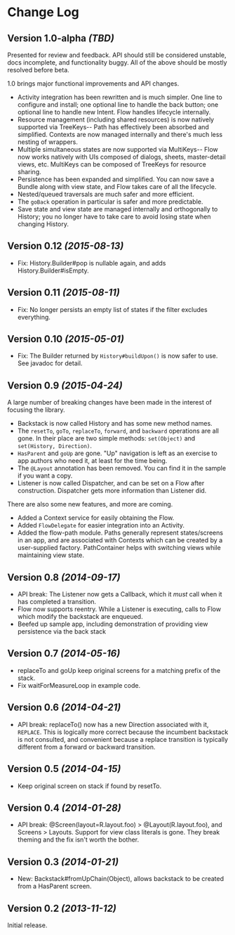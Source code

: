 Change Log
==========

Version 1.0-alpha *(TBD)*
--------------------------
Presented for review and feedback. API should still be considered unstable, docs incomplete, and functionality buggy. All of the above should be mostly resolved before beta.

1.0 brings major functional improvements and API changes. 

* Activity integration has been rewritten and is much simpler. One line to configure and install; one optional line to handle the back button; one optional line to handle new Intent. Flow handles lifecycle internally.
* Resource management (including shared resources) is now natively supported via TreeKeys-- Path has effectively been absorbed and simplified. Contexts are now managed internally and there's much less nesting of wrappers. 
* Multiple simultaneous states are now supported via MultiKeys-- Flow now works natively with UIs composed of dialogs, sheets, master-detail views, etc. MultiKeys can be composed of TreeKeys for resource sharing.
* Persistence has been expanded and simplified. You can now save a Bundle along with view state, and Flow takes care of all the lifecycle.
* Nested/queued traversals are much safer and more efficient.
* The `goBack` operation in particular is safer and more predictable.
* Save state and view state are managed internally and orthogonally to History; you no longer have to take care to avoid losing state when changing History.

Version 0.12 *(2015-08-13)*
------
* Fix: History.Builder#pop is nullable again, and adds History.Builder#isEmpty.

Version 0.11 *(2015-08-11)*
------
* Fix: No longer persists an empty list of states if the filter excludes everything.

Version 0.10 *(2015-05-01)*
------
* Fix: The Builder returned by `History#buildUpon()` is now safer to use. See
  javadoc for detail.

Version 0.9 *(2015-04-24)*
------
A large number of breaking changes have been made in the interest of focusing 
the library.

* Backstack is now called History and has some new method names.
* The `resetTo`, `goTo`, `replaceTo`, `forward`, and `backward` operations are 
  all gone. In their place are two simple methods: `set(Object)` and 
  `set(History, Direction)`.
* `HasParent` and `goUp` are gone. "Up" navigation is left as an exercise to app
  authors who need it, at least for the time being.
* The `@Layout` annotation has been removed. You can find it in the sample if
  you want a copy.
* Listener is now called Dispatcher, and can be set on a Flow after
  construction. Dispatcher gets more information than Listener did.

There are also some new features, and more are coming. 

* Added a Context service for easily obtaining the Flow.
* Added `FlowDelegate` for easier integration into an Activity.
* Added the flow-path module. Paths generally represent states/screens in an app, and
  are associated with Contexts which can be created by a user-supplied factory.
  PathContainer helps with switching views while maintaining view state.

Version 0.8 *(2014-09-17)*
-------
* API break: The Listener now gets a Callback, which it *must* call when it has
  completed a transition.
* Flow now supports reentry.  While a Listener is executing, calls to Flow which modify
  the backstack are enqueued.
* Beefed up sample app, including demonstration of providing view persistence via
  the back stack

Version 0.7 *(2014-05-16)*
-------
* replaceTo and goUp keep original screens for a matching prefix of the stack.
* Fix waitForMeasureLoop in example code.

Version 0.6 *(2014-04-21)*
-------
* API break: replaceTo() now has a new Direction associated with it, `REPLACE`.
  This is logically more correct because the incumbent backstack is not
  consulted, and convenient because a replace transition is typically
  different from a forward or backward transition.

Version 0.5 *(2014-04-15)*
-------
* Keep original screen on stack if found by resetTo.

Version 0.4 *(2014-01-28)*
-------
* API break: @Screen(layout=R.layout.foo) > @Layout(R.layout.foo), and Screens > Layouts.
  Support for view class literals is gone. They break theming and the fix isn't worth
  the bother.

Version 0.3 *(2014-01-21)*
-------
* New: Backstack#fromUpChain(Object), allows backstack to be created from a HasParent
  screen.

Version 0.2 *(2013-11-12)*
-------
Initial release.

